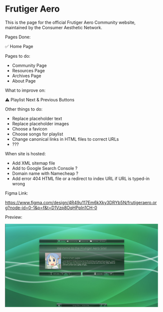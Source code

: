 # Frutiger Aero

This is the page for the official Frutiger Aero Community website, maintained by the Consumer Aesthetic Network.

Pages Done:

✅ Home Page

Pages to do:
- Community Page
- Resources Page
- Archives Page
- About Page

What to improve on:

⚠️ Playlist Next & Previous Buttons

Other things to do:

- Replace placeholder text
- Replace placeholder images
- Choose a favicon
- Choose songs for playlist
- Change canonical links in HTML files to correct URLs
- ???

When site is hosted:
- Add XML sitemap file
- Add to Google Search Console ?
- Domain name with Namecheap ?
- Add error 404 HTML file or a redirect to index URL if URL is typed-in wrong

Figma Link:

https://www.figma.com/design/4R49u117Em6kXky3DRYb5N/frutigeraero.org?node-id=0-1&p=f&t=D1Vzp8OqHPpIn1CH-0

Preview:

<img src="thumbnail.jpg" alt="Thumbnail">

